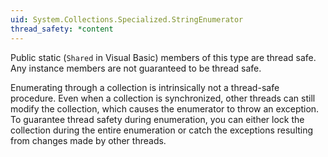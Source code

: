 ```yaml
---
uid: System.Collections.Specialized.StringEnumerator
thread_safety: *content
---
```


Public static (`Shared` in Visual Basic) members of this type are thread safe. Any instance members are not guaranteed to be thread safe.  
  
 Enumerating through a collection is intrinsically not a thread-safe procedure. Even when a collection is synchronized, other threads can still modify the collection, which causes the enumerator to throw an exception. To guarantee thread safety during enumeration, you can either lock the collection during the entire enumeration or catch the exceptions resulting from changes made by other threads.


